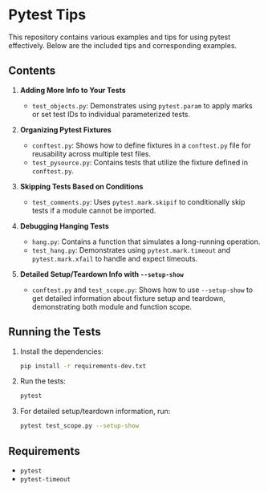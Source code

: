 # Pytest Tips

This repository contains various examples and tips for using pytest effectively. Below are the included tips and corresponding examples.

## Contents

1. **Adding More Info to Your Tests**
    - `test_objects.py`: Demonstrates using `pytest.param` to apply marks or set test IDs to individual parameterized tests.

2. **Organizing Pytest Fixtures**
    - `conftest.py`: Shows how to define fixtures in a `conftest.py` file for reusability across multiple test files.
    - `test_pysource.py`: Contains tests that utilize the fixture defined in `conftest.py`.

3. **Skipping Tests Based on Conditions**
    - `test_comments.py`: Uses `pytest.mark.skipif` to conditionally skip tests if a module cannot be imported.

4. **Debugging Hanging Tests**
    - `hang.py`: Contains a function that simulates a long-running operation.
    - `test_hang.py`: Demonstrates using `pytest.mark.timeout` and `pytest.mark.xfail` to handle and expect timeouts.

5. **Detailed Setup/Teardown Info with `--setup-show`**
    - `conftest.py` and `test_scope.py`: Shows how to use `--setup-show` to get detailed information about fixture setup and teardown, demonstrating both module and function scope.

## Running the Tests

1. Install the dependencies:
    ```bash
    pip install -r requirements-dev.txt
    ```

2. Run the tests:
    ```bash
    pytest
    ```

3. For detailed setup/teardown information, run:
    ```bash
    pytest test_scope.py --setup-show
    ```

## Requirements

- `pytest`
- `pytest-timeout`
